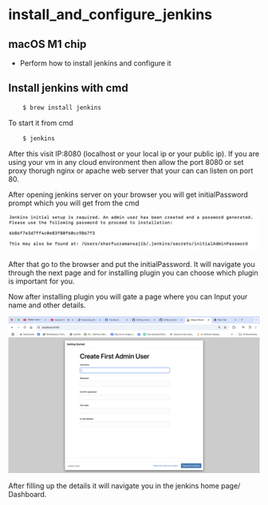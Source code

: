 # install_and_configure_jenkins
## macOS M1 chip
- Perform how to install jenkins and configure it

## Install jenkins with cmd
```bash
    $ brew install jenkins
```
To start it from cmd
```bash
    $ jenkins
```
After this visit IP:8080 (localhost or your local ip or your public ip). If you are using your vm in any cloud environment then allow the port 8080 or set proxy thorugh nginx or apache web server that your can can listen on port 80.

After opening jenkins server on your browser you will get initialPassword prompt which you will get from the cmd

![App Screenshot](https://github.com/sharfuzzaman/install_and_configure_jenkins/blob/main/initialPassword.png)

After that go to the browser and put the initialPassword. It will navigate you through the next page and for installing plugin you can choose which plugin is important for you.

Now after installing plugin you will gate a page where you can Input your name and other details.

![App Screenshot](https://github.com/sharfuzzaman/install_and_configure_jenkins/blob/main/input_file.png)

After filling up the details it will navigate you in the jenkins home page/ Dashboard.


